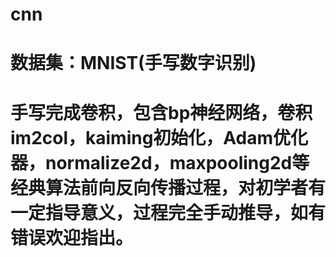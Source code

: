 # cnn
# 数据集：MNIST(手写数字识别) 
# 手写完成卷积，包含bp神经网络，卷积im2col，kaiming初始化，Adam优化器，normalize2d，maxpooling2d等经典算法前向反向传播过程，对初学者有一定指导意义，过程完全手动推导，如有错误欢迎指出。